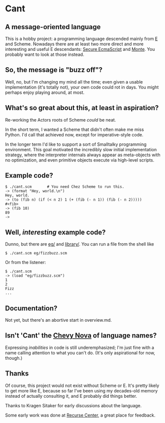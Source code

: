 # Cant

## A message-oriented language

This is a hobby project: a programming language descended mainly from
[E](http://erights.org/) and Scheme. Nowadays there are at least two
more direct and more interesting and useful E descendants: [Secure
EcmaScript](https://github.com/Agoric/SES) and
[Monte](https://monte.readthedocs.io/en/latest/). You probably want to
look at those instead.

## So, the message is "buzz off"?

Well, no, but I'm changing my mind all the time; even given a usable
implementation (it's totally not), your own code could rot in
days. You might perhaps enjoy playing around, at most.

## What's so great about this, at least in aspiration?

Re-working the Actors roots of Scheme *could* be neat. 

In the short term, I wanted a Scheme that didn't often make me miss
Python. I'd call that achieved now, except for imperative-style code.

In the longer term I'd like to support a sort of Smalltalky
programming environment. This goal motivated the incredibly slow
initial implementation strategy, where the interpreter internals
always appear as meta-objects with no optimization, and even primitive
objects execute via high-level scripts.

## Example code?

```
$ ./cant.scm       # You need Chez Scheme to run this.
-> (format "Hey, world.\n")
Hey, world.
-> (to (fib n) (if (< n 2) 1 (+ (fib (- n 1)) (fib (- n 2)))))
#<fib>
-> (fib 10)
89
-> 
```

## Well, *interesting* example code?

Dunno, but there are
[eg/](https://github.com/darius/cant/tree/master/eg) and
[library/](https://github.com/darius/cant/tree/master/library). You
can run a file from the shell like

```
$ ./cant.scm eg/fizzbuzz.scm
```

Or from the listener:

```
$ ./cant.scm
-> (load "eg/fizzbuzz.scm")
1
2
Fizz
...

```

## Documentation?

Not yet, but there's an abortive start in overview.md.

## Isn't 'Cant' the [Chevy Nova](https://www.snopes.com/fact-check/chevrolet-nova-name-spanish/) of language names?

Expressing *inabilities* in code is still underemphasized; I'm just
fine with a name calling attention to what you can't do. (It's only
aspirational for now, though.)

## Thanks

Of course, this project would not exist without Scheme or E. It's
pretty likely to get more like E, because so far I've been using my
decades-old memory instead of actually consulting it, and E probably
did things better.

Thanks to Kragen Sitaker for early discussions about the language.

Some early work was done at [Recurse Center](https://www.recurse.com),
a great place for feedback.
